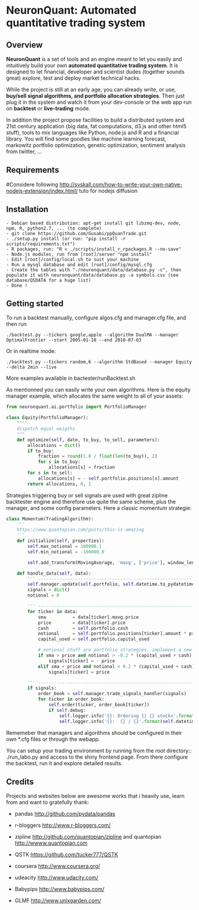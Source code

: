 NeuronQuant: Automated quantitative trading system
==================================================

Overview
--------

**NeuronQuant** is a set of tools and an engine meant to let you easily and intuitively build your own **automated quantitative trading system**.
It is designed to let financial, developer and scientist dudes (together sounds great) explore, test and deploy market technical hacks.

While the project is still at an early age, you can already write, or use, **buy/sell signal algorithms, and portfolio allocation strategies**.
Then just plug it in the system and watch it from your dev-console or the web app run on **backtest** or **live-trading** mode.

In addition the project propose facilities to build a distributed system and 21st century application (big data, fat computations, d3.js and other html5 stuff),
tools to mix languages like Python, node.js and R and a financial library.
You will find some goodies like machine learning forecast, markowitz portfolio optimization, genetic optimization, sentiment analysis from twitter, ...


Requirements
------------

#Considere following http://syskall.com/how-to-write-your-own-native-nodejs-extension/index.html/ tuto for nodejs diffusion

Installation
------------
    - Debian based distribution: apt-get install git libzmq-dev, node, npm, R, python2.7, ... (to complete)
    - git clone https://github.com/Gusabi/ppQuanTrade.git
    - ./setup.py install (or run: "pip install -r scripts/requirements.txt")
    - R packages, run: "R < ./scripts/install_r_rpackages.R --no-save"
    - Node.js modules, run from [root]/server "npm install"
    - Edit [root]/config/local.sh to suit your machine
    - Run a mysql database and edit [root]/config/mysql.cfg 
    - Create the tables with "./neuronquant/data/database.py -c", then populate it with neuronquant/data/database.py -a symbols.csv (see database/QSDATA for a huge list)
    - Done !


Getting started
---------------

To run a backtest manually, configure algos.cfg and manager.cfg file, and then run

```./backtest.py --tickers google,apple --algorithm DualMA --manager OptimalFrontier --start 2005-01-10 --end 2010-07-03```

Or in realtime mode:

```./backtest.py --tickers random,6 --algorithm StdBased --manager Equity --delta 2min --live```

More examples available in bactester/runBacktest.sh

As mentionned you can easily write your own algorithms. Here is the equity manager example, which allocates the same weight
to all of your assets:

```python
from neuronquant.ai.portfolio import PortfolioManager

class Equity(PortfolioManager):
    """"
    dispatch equal weigths
    """
    def optimize(self, date, to_buy, to_sell, parameters):
        allocations = dict()
        if to_buy:
            fraction = round(1.0 / float(len(to_buy)), 2)
            for s in to_buy:
                allocations[s] = fraction
        for s in to_sell:
            allocations[s] = - self.portfolio.positions[s].amount
        return allocations, 0, 1
```

Strategies triggering buy or sell signals are used with great zipline backtester engine and therefore use quite the same scheme,
plus the manager, and some config parameters. Here a classic momentum strategie:

```python
class Momentum(TradingAlgorithm):
    '''
    https://www.quantopian.com/posts/this-is-amazing
    '''
    def initialize(self, properties):
        self.max_notional = 100000.1
        self.min_notional = -100000.0

        self.add_transform(MovingAverage, 'mavg', ['price'], window_length=properties.get('window_length', 3))

    def handle_data(self, data):
        ''' ----------------------------------------------------------    Init   --'''
        self.manager.update(self.portfolio, self.datetime.to_pydatetime())
        signals = dict()
        notional = 0

        ''' ----------------------------------------------------------    Scan   --'''
        for ticker in data:
            sma          = data[ticker].mavg.price
            price        = data[ticker].price
            cash         = self.portfolio.cash
            notional     = self.portfolio.positions[ticker].amount * price
            capital_used = self.portfolio.capital_used

            # notional stuff are portfolio strategies, implement a new one, combinaison => parameters !
            if sma > price and notional > -0.2 * (capital_used + cash):
                signals[ticker] = - price
            elif sma < price and notional < 0.2 * (capital_used + cash):
                signals[ticker] = price

        ''' ----------------------------------------------------------   Orders  --'''
        if signals:
            order_book = self.manager.trade_signals_handler(signals)
            for ticker in order_book:
                self.order(ticker, order_book[ticker])
                if self.debug:
                    self.logger.info('{}: Ordering {} {} stocks'.format(self.datetime, ticker, order_book[ticker]))
                    self.logger.info('{}:  {} / {}'.format(self.datetime, sma, price))
```

Rememeber that managers and algorithms should be configured in their own \*.cfg files or through the webapp.

You can setup your trading environment by running from the root directory::
    ./run_labo.py
and access to the shiny frontend page. From there configure the backtest, run it and explore detailed results.


Credits
-------

Projects and websites below are awesome works that i heavily use, learn from and want to gratefully thank:

* pandas http://github.com/pydata/pandas

* r-bloggers http://www.r-bloggers.com/

* zipline http://github.com/quantopian/zipline and quantopian http://wwww.quantopian.com

* QSTK https://github.com/tucker777/QSTK

* coursera http://www.coursera.org/

* udeacity http://www.udacity.com/

* Babypips http://www.babypips.com/

* GLMF http://www.unixgarden.com/
